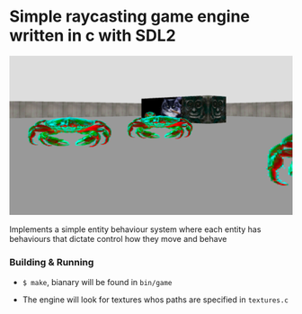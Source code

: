 # Simple raycasting game engine written in c with SDL2
![project screenshot](images/2025-07-03-030744_1920x1080_scrot.png)

Implements a simple entity behaviour system where each entity has behaviours that dictate control how they move and behave

### Building & Running

* `$ make`, bianary will be found in `bin/game`

* The engine will look for textures whos paths are specified in `textures.c` 
